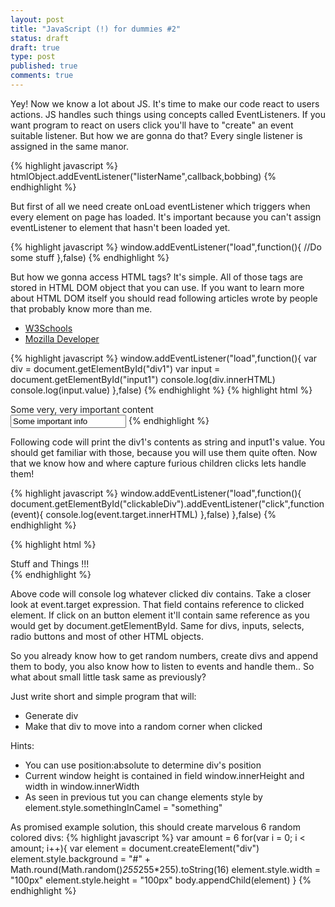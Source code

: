 ```yaml
---
layout: post
title: "JavaScript (!) for dummies #2"
status: draft
draft: true
type: post
published: true
comments: true
---
```

Yey! Now we know a lot about JS. It's time to make our code react to users actions. JS handles such things using concepts called EventListeners. If you want program to react on users click you'll have to "create" an event suitable listener. But how we are gonna do that? Every single listener is assigned in the same manor.

<!--<h2>#2 Making your work more responsive, handling HTML element objects</h2>-->

{% highlight javascript %}
  htmlObject.addEventListener("listerName",callback,bobbing)
{% endhighlight %}

But first of all we need create onLoad eventListener which triggers when every element on page has loaded. It's important because you can't assign eventListener to element that hasn't been loaded yet.

{% highlight javascript %}
  window.addEventListener("load",function(){
    //Do some stuff
  },false)
{% endhighlight %}

But how we gonna access HTML tags? It's simple. All of those tags are stored in HTML DOM object that you can use. If you want to learn more about HTML DOM itself you should read following articles wrote by people that probably know more than me.

- <a href="http://www.w3schools.com/jsref/dom_obj_object.asp">W3Schools</a><br/>
- <a href="https://developer.mozilla.org/en-US/docs/Web/API/Document_Object_Model">Mozilla Developer</a>

{% highlight javascript %}
  window.addEventListener("load",function(){
    var div = document.getElementById("div1")
    var input = document.getElementById("input1")
    console.log(div.innerHTML)
    console.log(input.value)
  },false)
{% endhighlight %}
{% highlight html %}
  <div id="div1" > Some very, very important content </div>
  <input id="input1" value="Some important info" />
{% endhighlight %}

Following code will print the div1's contents as string and input1's value. You should get familiar with those, because you will use them quite often. Now that we know how and where capture furious children clicks lets handle them!

{% highlight javascript %}
  window.addEventListener("load",function(){
    document.getElementById("clickableDiv").addEventListener("click",function(event){
        console.log(event.target.innerHTML)
    },false)
  },false)
{% endhighlight %}

{% highlight html %}
  <div id="clickableDiv" > Stuff and Things !!! </div>
{% endhighlight %}

Above code will console log whatever clicked div contains. Take a closer look at event.target expression. That field contains reference to clicked element. If click on an button element it'll contain same reference as you would get by document.getElementById. Same for divs, inputs, selects, radio buttons and most of other HTML objects.

So you already know how to get random numbers, create divs and append them to body, you also know how to listen to events and handle them.. So what about small little task same as previously?

Just write short and simple program that will:<br/>
- Generate div <br/>
- Make that div to move into a random corner when clicked <br/>

Hints:<br/>
- You can use position:absolute to determine div's position <br/>
- Current window height is contained in field window.innerHeight and width in window.innerWidth <br/>
- As seen in previous tut you can change elements style by element.style.somethingInCamel = "something"

As promised example solution, this should create marvelous 6 random colored divs:
 {% highlight javascript %}
 var amount = 6
 for(var i = 0; i < amount; i++){
     var element = document.createElement("div")
     element.style.background = "#" + Math.round(Math.random()*255*255*255).toString(16)
     element.style.width = "100px"
     element.style.height = "100px"
     body.appendChild(element)
 }
 {% endhighlight %}
